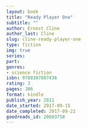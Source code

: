 ```yaml
---
layout: book
title: "Ready Player One"
subtitle: ""
author: Ernest Cline
author_last: Cline
slug: cline-ready-player-one
type: fiction
img: true
series: 
part: 
genres:
- science fiction
isbn: 9780307887436
rating: 3
pages: 386
format: kindle
publish_year: 2011
date_started: 2017-09-15
date_completed: 2017-09-22
goodreads_id: 20603758
---
```

